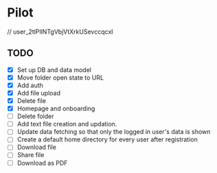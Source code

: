 # Pilot

// user_2tlPIlNTgVbjVtXrkUSevccqcxI

## TODO

- [x] Set up DB and data model
- [x] Move folder open state to URL
- [x] Add auth
- [x] Add file upload
- [x] Delete file
- [x] Homepage and onboarding
- [ ] Delete folder
- [ ] Add text file creation and updation.
- [ ] Update data fetching so that only the logged in user's data is shown
- [ ] Create a default home directory for every user after registration
- [ ] Download file
- [ ] Share file
- [ ] Download as PDF

